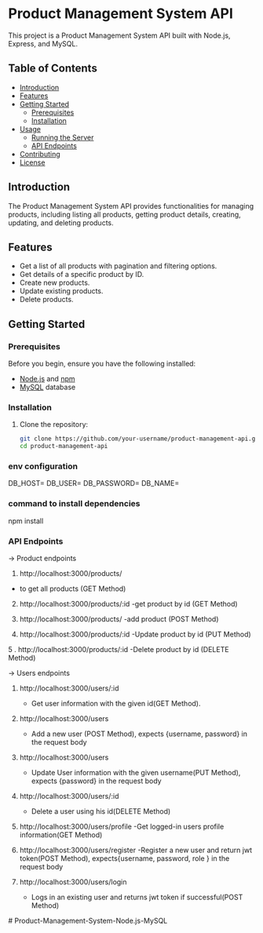 # Product Management System API

This project is a Product Management System API built with Node.js, Express, and MySQL.

## Table of Contents

- [Introduction](#introduction)
- [Features](#features)
- [Getting Started](#getting-started)
  - [Prerequisites](#prerequisites)
  - [Installation](#installation)
- [Usage](#usage)
  - [Running the Server](#running-the-server)
  - [API Endpoints](#api-endpoints)
- [Contributing](#contributing)
- [License](#license)

## Introduction

The Product Management System API provides functionalities for managing products, including listing all products, getting product details, creating, updating, and deleting products.

## Features

- Get a list of all products with pagination and filtering options.
- Get details of a specific product by ID.
- Create new products.
- Update existing products.
- Delete products.

## Getting Started

### Prerequisites

Before you begin, ensure you have the following installed:

- [Node.js](https://nodejs.org/) and [npm](https://www.npmjs.com/)
- [MySQL](https://www.mysql.com/) database

### Installation

1. Clone the repository:

   ```bash
   git clone https://github.com/your-username/product-management-api.git
   cd product-management-api


### env configuration

DB_HOST=<your-database-host>
DB_USER=<your-database-username>
DB_PASSWORD=<your-database-password>
DB_NAME=<your-database-name>



### command to install dependencies

npm install


### API Endpoints

-> Product endpoints 

1.  http://localhost:3000/products/
  - to get all products  (GET Method)

2. http://localhost:3000/products/:id
    -get product by id (GET Method)

3. http://localhost:3000/products/
    -add product (POST Method)

4. http://localhost:3000/products/:id
    -Update product by id (PUT Method)

5 . http://localhost:3000/products/:id
    -Delete product by id (DELETE Method)




-> Users endpoints 

1. http://localhost:3000/users/:id
    - Get user information with the given id(GET Method).

2. http://localhost:3000/users
    - Add a new user (POST Method), expects {username, password} in the request body

3. http://localhost:3000/users
    - Update User information with the given username(PUT Method), expects {password} in the request body

4. http://localhost:3000/users/:id
    - Delete a user using his id(DELETE Method)

5. http://localhost:3000/users/profile
    -Get logged-in users profile information(GET Method)

6. http://localhost:3000/users/register
    -Register a new user and return jwt token(POST Method), expects{username, password, role } in the request body

7. http://localhost:3000/users/login
    - Logs in an existing user and returns jwt token if successful(POST Method)


#   P r o d u c t - M a n a g e m e n t - S y s t e m - N o d e . j s - M y S Q L  
 